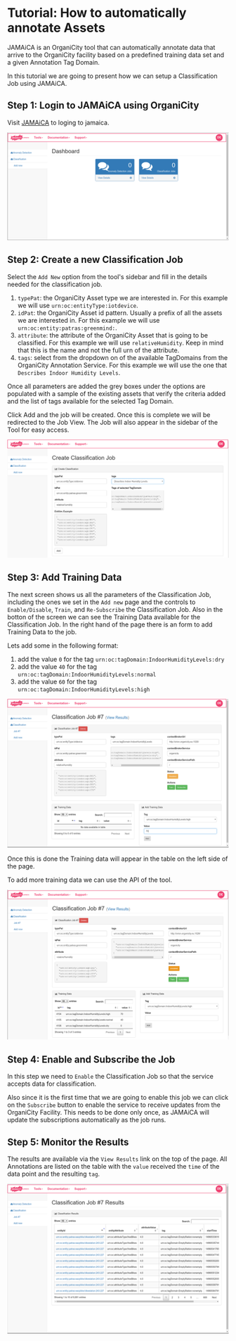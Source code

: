 
<style>
img[src$="centerme"] {
  display:block;
  margin: 0 auto;
}
</style>

# Tutorial: How to automatically annotate Assets

JAMAiCA is an OrganiCity tool that can automatically annotate data that arrive to the OrganiCity facility based on a predefined training data set and a given Annotation Tag Domain.

In this tutorial we are going to present how we can setup a Classification Job using JAMAiCA.


## Step 1: Login to JAMAiCA using OrganiCity

Visit [JAMAiCA](https://jamaica.organicity.eu/web/home) to loging to jamaica.

![Login](../img/login.png?style=centerme "Login")


## Step 2: Create a new Classification Job

Select the `Add New` option from the tool's sidebar and fill in the details needed for the classification job.

1. `typePat`: the OrganiCity Asset type we are interested in. For this example we will use `urn:oc:entityType:iotdevice`.
1. `idPat`: the OrganiCity Asset id pattern. Usually a prefix of all the assets we are interested in. For this example we will use `urn:oc:entity:patras:greenmind:`.
1. `attribute`: the attribute of the OrganiCity Asset that is going to be classified. For this example we will use `relativeHumidity`. Keep in mind that this is the name and not the full urn of the attribute.
1. `tags`: select from the dropdown on of the available TagDomains from the OrganiCity Annotation Service. For this example we will use the one that `Describes Indoor Humidity Levels`.

Once all parameters are added the grey boxes under the options are populated with a sample of the existing assets that verify the criteria added and the list of tags available for the selected Tag Domain.

Click Add and the job will be created. Once this is complete we will be redirected to the Job View. The Job will also appear in the sidebar of the Tool for easy access.

![addNew](../img/addnew.png?style=centerme "addNew")

## Step 3: Add Training Data

The next screen shows us all the parameters of the Classification Job, including the ones we set in the `Add new` page and the controls to `Enable/Disable`, `Train`, and `Re-Subscribe` the Classification Job.
Also in the botton of the screen we can see the Training Data available for the Classification Job. In the right hand of the page there is an form to add Training Data to the job.

Lets add some in the following format: 

1. add the value `0` for the tag `urn:oc:tagDomain:IndoorHumidityLevels:dry` 
1. add the value `40` for the tag `urn:oc:tagDomain:IndoorHumidityLevels:normal` 
1. add the value `60` for the tag `urn:oc:tagDomain:IndoorHumidityLevels:high` 

![addTrain](../img/addTrain.png?style=centerme "addTrain")

Once this is done the Training data will appear in the table on the left side of the page.

To add more training data we can use the API of the tool.

![withData](../img/withData.png?style=centerme "withData")



## Step 4: Enable and Subscribe the Job

In this step we need to `Enable` the Classification Job so that the service accepts data for classification.

Also since it is the first time that we are going to enable this job we can click on the `Subscribe` button to enable the service to receive updates from the OrganiCity Facility.
This needs to be done only once, as JAMAiCA will update the subscriptions automatically as the job runs.

## Step 5: Monitor the Results

The results are available via the `View Results` link  on the top of the page.
All Annotations are listed on the table with the `value` received the `time` of the data point and the resulting `tag`.

![results](../img/results.png?style=centerme "results")
